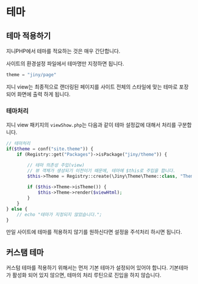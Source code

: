 # 테마

## 테마 적용하기
지니PHP에서 테마를 적요하는 것은 매우 간단합니다.

사이트의 환경설정 파일에서 테마명만 지정하면 됩니다.

```php
theme = "jiny/page"
```

지니 view는 최종적으로 랜더링된 페이지를 사이트 전체의 스타일에 맞는 테마로 포장되어 화면에 출력 하게 됩니다.



### 테마처리
지니 view 패키지의 `viewShow.php`는 다음과 같이 테마 설정값에 대해서 처리를 구분합니다.

```php
// 테마처리
if($theme = conf("site.theme")) {
    if (Registry::get("Packages")->isPackage("jiny/theme")) {

        // 테마 의존성 주입(view)
        // 뷰 객체가 생성되기 이전이기 때문에, 테마에 $this로 주입을 합니다.
        $this->Theme = Registry::create(\Jiny\Theme\Theme::class, "Theme", $this);
        
        if ($this->Theme->isTheme()) {
            $this->Theme->render($viewHtml);        
        }
    }
} else {
    // echo "테마가 지정되지 않았습니다.";
}
```

만일 사이트에 테마를 적용하지 않기를 원하신다면 설정을 주석처리 하시면 됩니다.


## 커스탬 테마
커스텀 테마를 적용하기 위해서는 먼저 기본 테마가 설정되어 있어야 합니다. 기본테마가 활성화 되어 있지 않으면, 테마의 처리 루틴으로 진입을 하지 않습니다.


